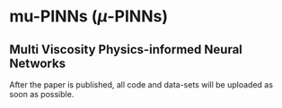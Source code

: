 # mu-PINNs ($\mu$-PINNs)

## Multi Viscosity Physics-informed Neural Networks 

After the paper is published, all code and data-sets will be uploaded as soon as possible.